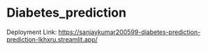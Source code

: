 ﻿# Diabetes_prediction
 Deployment Link: https://sanjaykumar200599-diabetes-prediction-prediction-lkhxru.streamlit.app/
